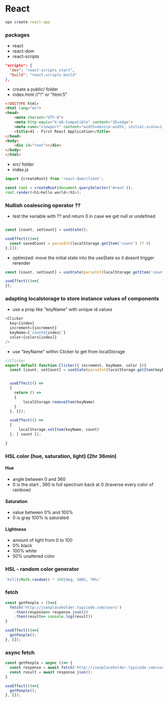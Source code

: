 # React

```cmd
npx create-react-app
```

### packages

- react
- react-dom
- react-scripts

```json package.json
"scripts": {
  "dev": "react-scripts start",
  "build": "react-scripts build"
},

```
- create a public/ folder 
- index.html    //"!" or "html:5"

```html
<!DOCTYPE html>
<html lang="en">
<head>
    <meta charset="UTF-8">
    <meta http-equiv="X-UA-Compatible" content="IE=edge">
    <meta name="viewport" content="width=device-width, initial-scale=1.0">
    <title>41 - First React Application</title>
</head>
<body>
    <div id="root"></div>
</body>
</html>
```

- src/ folder
- index.js

```js
import {createRoot} from 'react-dom/client';

const root = createRoot(document.querySelector('#root'));
root.render(<h1>hello world</h1>);

```

### Nullish coalescing operator ??
- test the variable with ?? and return 0 in case we get null or undefined

```js

const [count, setCount] = useState();

useEffect(()=>{
  const savedCount = parseInt(localStorage.getItem('count') ?? 0)
},[]);
```

- optimized: move the initial state into the useState so it doesnt trigger rerender
```js
const [count, setCount] = useState(parseInt(localStorage.getItem('count')?? 0));

useEffect(()=>{
});

```

### adapting localstorage to store instance values of components
- use a prop like "keyName" with unique id values

```js
<Clicker
  key={index}
  increment={increment}
  keyName={`count${index}`}
  color={colors[index]}
/>
```

- use "keyName" within Clicker to get from localStorage

```js
//Clicker
export default function Clicker({ increment, keyName, color }){
  const [count, setCount] = useState(parseInt(localStorage.getItem(keyName)?? 0));


  useEffect(() =>
  {
    return () =>
    {
        localStorage.removeItem(keyName)
    }
  }, []);

  useEffect(() =>
  {
      localStorage.setItem(keyName, count)
  }, [ count ]);

}

```

### HSL color (hue, saturation, light) (2hr 36min)

#### Hue
- angle between 0 and 360
- 0 is the start , 360 is full spectrum back at 0 (traverse every color of rainbow)

#### Saturation
- value between 0% and 100%
- 0 is gray 100% is saturated

#### Lightness
- amount of light from 0 to 100
- 0% black
- 100% white
- 50% unaltered color

### HSL - random color generator

```js
`hsl(${Math.random() * 360}deg, 100%, 70%)`

```

### fetch

```js
const getPeople = ()=>{
  fetch('http://jsonplaceholder.typicode.com/users')
    .then(response=> response.json())
    .then(result=> console.log(result))
}

useEffect(()=>{
  getPeople();
}, []);

```

### async fetch

```js
const getPeople = async ()=> {
  const response = await fetch('http://jsonplaceholder.typicode.com/users');
  const result = await response.json();
}

useEffect(()=>{
  getPeople();
}, []);

```